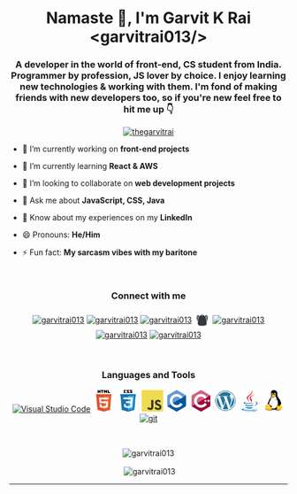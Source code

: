 <h1 align="center">Namaste 🙏, I'm Garvit K Rai<br>&ltgarvitrai013/&gt</h1>
<h3 align="center">A developer in the world of front-end, CS student from India. Programmer by profession, JS lover by choice. I enjoy learning new technologies & working with them. I'm fond of making friends with new developers too, so if you're new feel free to hit me up 👇</h3>



<p align="center"> <a href="https://twitter.com/thegarvitrai" target="blank"><img src="https://img.shields.io/twitter/follow/thegarvitrai?logo=twitter&style=for-the-badge" alt="thegarvitrai" /></a></p>

- 🔭 I’m currently working on **front-end projects**

- 🌱 I’m currently learning **React & AWS**

- 👯 I’m looking to collaborate on **web development projects**

- 💬 Ask me about **JavaScript, CSS, Java**

- 📄 Know about my experiences on my **LinkedIn**

- 😄 Pronouns: **He/Him**

- ⚡ Fun fact: **My sarcasm vibes with my baritone**
<br>
<h3 align="center">Connect with me</h3>
<p align="center">
<a href="https://twitter.com/thegarvitrai" target="blank"><img align="center" src="https://raw.githubusercontent.com/rahuldkjain/github-profile-readme-generator/master/src/images/icons/Social/twitter.svg" alt="garvitrai013" height="30" width="40" /></a>
<a href="https://linkedin.com/in/thegarvitrai" target="blank"><img align="center" src="https://raw.githubusercontent.com/rahuldkjain/github-profile-readme-generator/master/src/images/icons/Social/linked-in-alt.svg" alt="garvitrai013" height="30" width="40" /></a>
<a href="https://instagram.com/thegarvitrai" target="blank"><img align="center" src="https://raw.githubusercontent.com/rahuldkjain/github-profile-readme-generator/master/src/images/icons/Social/instagram.svg" alt="garvitrai013" height="30" width="40" /></a>
<a href="https://www.showwcase.com/thegarvitrai" target="blank"><img style="padding-top:2px;padding-bottom:2px" align="center" src="showwcase-modified.png" alt="garvitrai013" height="30" width="30"/></a>
<a href="https://www.codechef.com/users/garvitrai013" target="blank"><img align="center" src="https://cdn.jsdelivr.net/npm/simple-icons@3.1.0/icons/codechef.svg" alt="garvitrai013" height="30" width="40" /></a>
<a href="https://discord.gg/garvitrai013" target="blank"><img align="center" src="https://raw.githubusercontent.com/rahuldkjain/github-profile-readme-generator/master/src/images/icons/Social/discord.svg" alt="garvitrai013" height="30" width="40" /></a>
<a href="https://codepen.io/garvitrai013" target="blank"><img align="center" src="https://raw.githubusercontent.com/rahuldkjain/github-profile-readme-generator/master/src/images/icons/Social/codepen.svg" alt="garvitrai013" height="30" width="40" /></a>
</p>
<br>
<h3 align="center">Languages and Tools</h3>
<p align="center"> <a href="https://code.visualstudio.com/" target="_blank"><img alt="Visual Studio Code" src="https://static.cdnlogo.com/logos/v/82/visual-studio-code.svg" alt="vscode" width="40" height="40"/></a> <a href="https://www.w3.org/html/" target="_blank"> <img src="https://raw.githubusercontent.com/devicons/devicon/master/icons/html5/html5-original-wordmark.svg" alt="html5" width="40" height="40"/></a> <a href="https://www.w3schools.com/css/" target="_blank"> <img src="https://raw.githubusercontent.com/devicons/devicon/master/icons/css3/css3-original-wordmark.svg" alt="css3" width="40" height="40"/></a> <a href="https://developer.mozilla.org/en-US/docs/Web/JavaScript" target="_blank"><img src="https://raw.githubusercontent.com/devicons/devicon/master/icons/javascript/javascript-original.svg" alt="javascript" width="40" height="40"/></a> <a href="https://www.cprogramming.com/" target="_blank"> <img src="https://raw.githubusercontent.com/devicons/devicon/master/icons/c/c-original.svg" alt="c" width="40" height="40"/></a> <a href="https://www.w3schools.com/cpp/" target="_blank"> <img src="https://raw.githubusercontent.com/devicons/devicon/master/icons/cplusplus/cplusplus-original.svg" alt="cplusplus" width="40" height="40"/></a> <a href="https://wordpress.com/" target="_blank"> <img src="wordpress-modified.png" alt="wordpress" width="40" height="40"/></a> <a href="https://www.java.com" target="_blank"> <img src="https://raw.githubusercontent.com/devicons/devicon/master/icons/java/java-original.svg" alt="java" height="40"/></a> <a href="https://www.linux.org/" target="_blank"> <img src="https://raw.githubusercontent.com/devicons/devicon/master/icons/linux/linux-original.svg" alt="linux" width="40" height="40"/></a> <a href="https://git-scm.com/" target="_blank"> <img src="https://www.vectorlogo.zone/logos/git-scm/git-scm-icon.svg" alt="git" width="40" height="40"/></a></p>
<br>
<p align="center"><img align="center" src="https://github-readme-stats.vercel.app/api/top-langs?username=garvitrai013&show_icons=true&locale=en&layout=compact" alt="garvitrai013" /></p>

<p align="center">&nbsp;<img align="center" src="https://github-readme-stats.vercel.app/api?username=garvitrai013&show_icons=true&locale=en" alt="garvitrai013" /></p>

<hr>
<!--START_SECTION:activity-->
<!--END_SECTION:activity-->